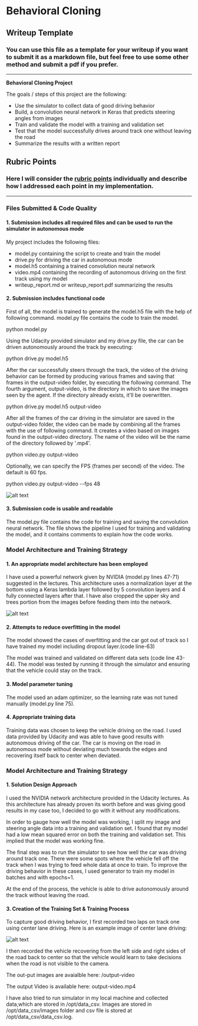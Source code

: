 # **Behavioral Cloning** 

## Writeup Template

### You can use this file as a template for your writeup if you want to submit it as a markdown file, but feel free to use some other method and submit a pdf if you prefer.

---

**Behavioral Cloning Project**

The goals / steps of this project are the following:
* Use the simulator to collect data of good driving behavior
* Build, a convolution neural network in Keras that predicts steering angles from images
* Train and validate the model with a training and validation set
* Test that the model successfully drives around track one without leaving the road
* Summarize the results with a written report


[//]: # (Image References)

[image1]: ./examples/autonomus_track_1.png "Autonomous Track 1"
[image2]: ./output-video/2019_05_28_05_45_17_868.jpg "Output Image"
[image3]: ./examples/nvidia.png "Nvidia Model Architecture"

## Rubric Points
### Here I will consider the [rubric points](https://review.udacity.com/#!/rubrics/432/view) individually and describe how I addressed each point in my implementation.  

---
### Files Submitted & Code Quality

#### 1. Submission includes all required files and can be used to run the simulator in autonomous mode

My project includes the following files:
* model.py containing the script to create and train the model
* drive.py for driving the car in autonomous mode
* model.h5 containing a trained convolution neural network
* video.mp4 containing the recording of autonomous driving on the first track using my model
* writeup_report.md or writeup_report.pdf summarizing the results

#### 2. Submission includes functional code

First of all, the model is trained to generate the model.h5 file with the help of following command. model.py file contains the code to train the model.

python model.py

Using the Udacity provided simulator and my drive.py file, the car can be driven autonomously around the track by executing:

python drive.py model.h5

After the car successfully steers through the track, the video of the driving behavior can be formed by producing various frames and saving that frames in the output-video folder, by executing the following command. The fourth argument, output-video, is the directory in which to save the images seen by the agent. If the directory already exists, it'll be overwritten.

python drive.py model.h5 output-video

After all the frames of the car driving in the simulator are saved in the output-video folder, the video can be made by combining all the frames with the use of following command. It creates a video based on images found in the output-video directory. The name of the video will be the name of the directory followed by '.mp4'.

python video.py output-video

Optionally, we can specify the FPS (frames per second) of the video. The default is 60 fps.

python video.py output-video --fps 48

![alt text][image1]

#### 3. Submission code is usable and readable

The model.py file contains the code for training and saving the convolution neural network. The file shows the pipeline I used for training and validating the model, and it contains comments to explain how the code works.

### Model Architecture and Training Strategy

#### 1. An appropriate model architecture has been employed

I have used a powerful network given by NVIDIA (model.py lines 47-71) suggested in the lectures. This architecture uses a normalization layer at the bottom using a Keras lambda layer followed by 5 convolution layers and 4 fully connected layers after that. I have also cropped the upper sky and trees portion from the images before feeding them into the network.

![alt text][image3]

#### 2. Attempts to reduce overfitting in the model

The model showed the cases of overfitting and the car got out of track so I have trained my model including dropout layer.(code line-63)

The model was trained and validated on different data sets (code line 43-44). The model was tested by running it through the simulator and ensuring that the vehicle could stay on the track.

#### 3. Model parameter tuning

The model used an adam optimizer, so the learning rate was not tuned manually (model.py line 75).

#### 4. Appropriate training data

Training data was chosen to keep the vehicle driving on the road. I used data provided by Udacity and was able to have good results with autonomous driving of the car. The car is moving on the road in autonomous mode without deviating much towards the edges and recovering itself back to center when deviated. 

### Model Architecture and Training Strategy

#### 1. Solution Design Approach

I used the NVIDIA network architecture provided in the Udacity lectures. As this architecture has already proven its worth before and was giving good results in my case too, I decided to go with it without any modifications.

In order to gauge how well the model was working, I split my image and steering angle data into a training and validation set. I found that my model had a low mean squared error on both the training and validation set. This implied that the model was working fine.

The final step was to run the simulator to see how well the car was driving around track one. There were some spots where the vehicle fell off the track when I was trying to feed whole data at once to train. To improve the driving behavior in these cases, I used generator to train my model in batches and with epochs=1.

At the end of the process, the vehicle is able to drive autonomously around the track without leaving the road.

#### 3. Creation of the Training Set & Training Process

To capture good driving behavior, I first recorded two laps on track one using center lane driving. Here is an example image of center lane driving:

![alt text][image2]

I then recorded the vehicle recovering from the left side and right sides of the road back to center so that the vehicle would learn to take decisions when the road is not visible to the camera.

The out-put images are avaialble here:
/output-video

The output Video is available here:
output-video.mp4

I have also tried to run simulator in my local machine and collected data,which are stored in /opt/data_csv. Images are stored in /opt/data_csv/images folder and csv file is stored at /opt/data_csv/data_csv.log.